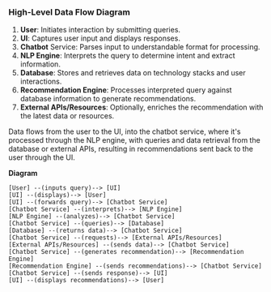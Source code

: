 ### High-Level Data Flow Diagram
1.  **User**: Initiates interaction by submitting queries.
2.  **UI**: Captures user input and displays responses.
3.  **Chatbot** Service: Parses input to understandable format for processing.
4.  **NLP Engine**: Interprets the query to determine intent and extract information.
5.  **Database**: Stores and retrieves data on technology stacks and user interactions.
6.  **Recommendation Engine**: Processes interpreted query against database information to generate recommendations.
7.  **External APIs/Resources**: Optionally, enriches the recommendation with the latest data or resources.

Data flows from the user to the UI, into the chatbot service, where it's processed through the NLP engine, with queries and data retrieval from the database or external APIs, resulting in recommendations sent back to the user through the UI.

**Diagram**
```
[User] --(inputs query)--> [UI]
[UI] --(displays)--> [User]
[UI] --(forwards query)--> [Chatbot Service]
[Chatbot Service] --(interprets)--> [NLP Engine]
[NLP Engine] --(analyzes)--> [Chatbot Service]
[Chatbot Service] --(queries)--> [Database]
[Database] --(returns data)--> [Chatbot Service]
[Chatbot Service] --(requests)--> [External APIs/Resources]
[External APIs/Resources] --(sends data)--> [Chatbot Service]
[Chatbot Service] --(generates recommendation)--> [Recommendation Engine]
[Recommendation Engine] --(sends recommendations)--> [Chatbot Service]
[Chatbot Service] --(sends response)--> [UI]
[UI] --(displays recommendations)--> [User]
```
